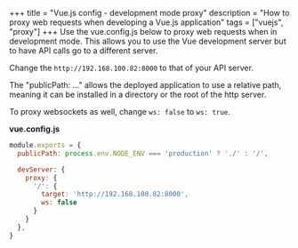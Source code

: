 +++
title = "Vue.js config - development mode proxy"
description = "How to proxy web requests when developing a Vue.js application"
tags = ["vuejs", "proxy"]
+++
Use the vue.config.js below to proxy web requests when in development mode. This allows you to use the Vue development server but to have API calls go to a different server.
<!--more-->

Change the `http://192.168.100.82:8000` to that of your API server.

The "publicPath: ..." allows the deployed application to use a relative path, meaning it can be installed in a directory or the root of the http server.

To proxy websockets as well, change `ws: false` to `ws: true`.

**vue.config.js**
```js
module.exports = {
  publicPath: process.env.NODE_ENV === 'production' ? './' : '/',

  devServer: {
    proxy: {
      '/': {
        target: 'http://192.168.100.82:8000',
        ws: false
      }
    }
  },
}

```

